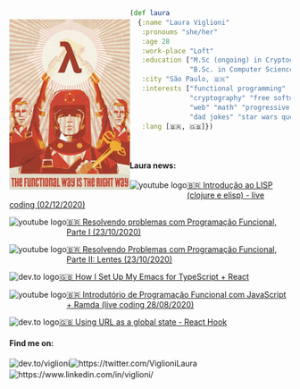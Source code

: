 <img src="https://github.com/Viglioni/viglioni/blob/main/pics/functional.jpg"
     alt="Functional way is the right way"
     style="margin-top:20px;"
     height="305px"
     align="left" />

```clojure
(def laura
  {:name "Laura Viglioni"
   :pronoums "she/her"
   :age 28
   :work-place "Loft"
   :education ["M.Sc (ongoing) in Cryptography" 
               "B.Sc. in Computer Science @ UNICAMP"]
   :city "São Paulo, 🇧🇷"
   :interests ["functional programming" "emacs" 
               "cryptography" "free software" 
               "web" "math" "progressive rock" 
               "dad jokes" "star wars quotes"]
   :lang [🇧🇷, 🇬🇧]})
   
   
```
#### Laura news:
[<img src="https://i.pinimg.com/564x/77/5d/a9/775da9cfb16e7f95d92133e2aeee20b9.jpg"
     alt="youtube logo"
     height="20px"
     align="left" /> 🇧🇷 Introdução ao LISP (clojure e elisp) - live coding (02/12/2020)](https://www.youtube.com/watch?v=IIp9YaXRHVY)
     
[<img src="https://i.pinimg.com/564x/77/5d/a9/775da9cfb16e7f95d92133e2aeee20b9.jpg"
     alt="youtube logo"
     height="20px"
     align="left" /> 🇧🇷 Resolvendo problemas com Programação Funcional, Parte I (23/10/2020)](https://www.youtube.com/watch?v=11HGQkaOT8c)
     
[<img src="https://i.pinimg.com/564x/77/5d/a9/775da9cfb16e7f95d92133e2aeee20b9.jpg"
     alt="youtube logo"
     height="20px"
     align="left" /> 🇧🇷 Resolvendo Problemas com Programação Funcional, Parte II: Lentes (23/10/2020)](https://www.youtube.com/watch?v=pFYIDtgkYb0)
     
[<img src="https://pbs.twimg.com/profile_images/1253165670935773185/SkSoEQL3_400x400.jpg"
     alt="dev.to logo"
     height="20px"
     align="left" /> 🇬🇧 How I Set Up My Emacs for TypeScript + React](https://dev.to/viglioni/how-i-set-up-my-emacs-for-typescript-3eeh)

[<img src="https://i.pinimg.com/564x/77/5d/a9/775da9cfb16e7f95d92133e2aeee20b9.jpg"
     alt="youtube logo"
     height="20px"
     align="left" /> 🇧🇷 Introdutório de Programação Funcional com JavaScript + Ramda  (live coding 28/08/2020)](https://www.youtube.com/watch?v=bTskYwX-c7U)
     
[<img src="https://pbs.twimg.com/profile_images/1253165670935773185/SkSoEQL3_400x400.jpg"
     alt="dev.to logo"
     height="20px"
     align="left" /> 🇬🇧 Using URL as a global state - React Hook](https://dev.to/viglioni/using-url-as-a-global-state-react-hook-25l3)



#### Find me on:
[<img src="https://pbs.twimg.com/profile_images/1253165670935773185/SkSoEQL3_400x400.jpg"
     alt="dev.to/viglioni"
     height="20px"
     align="left" 
     />](https://dev.to/viglioni)
     [<img src="https://tr2.cbsistatic.com/hub/i/r/2015/07/21/e9a5d57a-923c-40cb-a103-47d2f27433ee/thumbnail/770x578/55b4263380b5da3b48b4b4fa131bad07/lgbttwitter.jpg"
     alt="https://twitter.com/ViglioniLaura"
     height="20px"
     align="left" />](https://twitter.com/ViglioniLaura)
     [<img src="https://i.pinimg.com/originals/f2/ea/ee/f2eaee556138ea664bcb65256f6746c2.jpg"
     alt="https://www.linkedin.com/in/viglioni/"
     height="20px"
     align="left" />](https://www.linkedin.com/in/viglioni/)
